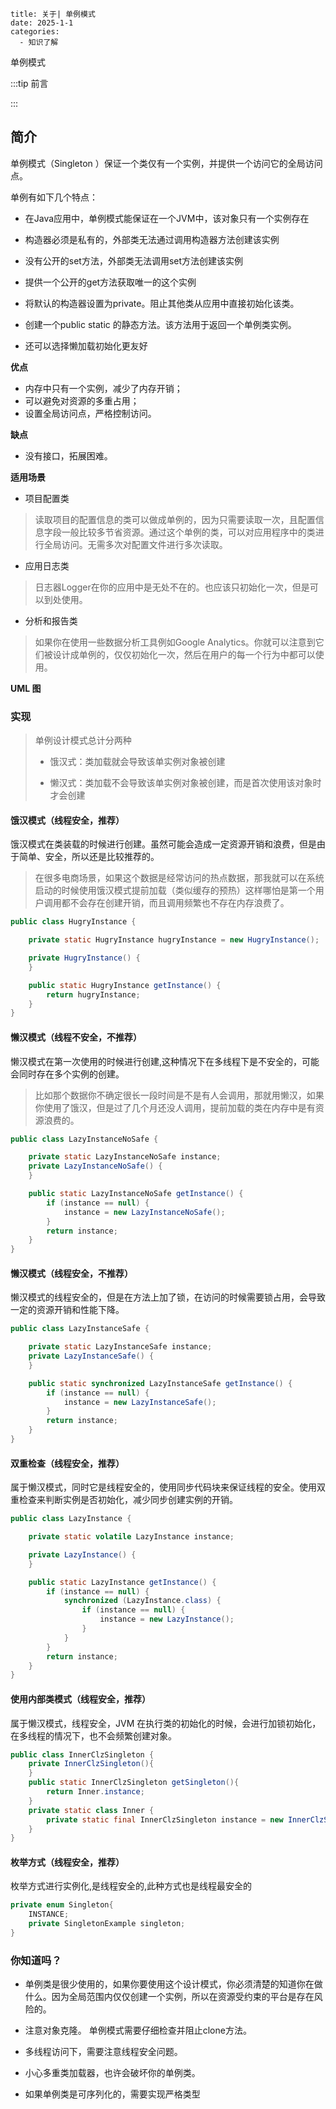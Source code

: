 ```
title: 关于| 单例模式
date: 2025-1-1
categories: 
  - 知识了解
```

单例模式

:::tip 前言



:::

## 简介

单例模式（Singleton ）保证一个类仅有一个实例，并提供一个访问它的全局访问点。

单例有如下几个特点：

- 在Java应用中，单例模式能保证在一个JVM中，该对象只有一个实例存在
- 构造器必须是私有的，外部类无法通过调用构造器方法创建该实例
- 没有公开的set方法，外部类无法调用set方法创建该实例
- 提供一个公开的get方法获取唯一的这个实例
- 将默认的构造器设置为private。阻止其他类从应用中直接初始化该类。
- 创建一个public static 的静态方法。该方法用于返回一个单例类实例。

- 还可以选择懒加载初始化更友好

**优点**

- 内存中只有一个实例，减少了内存开销；
- 可以避免对资源的多重占用；
- 设置全局访问点，严格控制访问。

**缺点**

- 没有接口，拓展困难。



**适用场景**

- 项目配置类

>读取项目的配置信息的类可以做成单例的，因为只需要读取一次，且配置信息字段一般比较多节省资源。通过这个单例的类，可以对应用程序中的类进行全局访问。无需多次对配置文件进行多次读取。

- 应用日志类

>日志器Logger在你的应用中是无处不在的。也应该只初始化一次，但是可以到处使用。

- 分析和报告类

>如果你在使用一些数据分析工具例如Google Analytics。你就可以注意到它们被设计成单例的，仅仅初始化一次，然后在用户的每一个行为中都可以使用。

**UML 图**

### 实现

> 单例设计模式总计分两种
>
> - 饿汉式：类加载就会导致该单实例对象被创建	
>
> - 懒汉式：类加载不会导致该单实例对象被创建，而是首次使用该对象时才会创建

#### 饿汉模式（线程安全，推荐）

饿汉模式在类装载的时候进行创建。虽然可能会造成一定资源开销和浪费，但是由于简单、安全，所以还是比较推荐的。

> 在很多电商场景，如果这个数据是经常访问的热点数据，那我就可以在系统启动的时候使用饿汉模式提前加载（类似缓存的预热）这样哪怕是第一个用户调用都不会存在创建开销，而且调用频繁也不存在内存浪费了。

```Java
public class HugryInstance {

    private static HugryInstance hugryInstance = new HugryInstance();

    private HugryInstance() {
    }

    public static HugryInstance getInstance() {
        return hugryInstance;
    }
}
```



#### 懒汉模式（线程不安全，不推荐）

懒汉模式在第一次使用的时候进行创建,这种情况下在多线程下是不安全的，可能会同时存在多个实例的创建。

> 比如那个数据你不确定很长一段时间是不是有人会调用，那就用懒汉，如果你使用了饿汉，但是过了几个月还没人调用，提前加载的类在内存中是有资源浪费的。

```Java
public class LazyInstanceNoSafe {

    private static LazyInstanceNoSafe instance;
    private LazyInstanceNoSafe() {
    }

    public static LazyInstanceNoSafe getInstance() {
        if (instance == null) {
            instance = new LazyInstanceNoSafe();
        }
        return instance;
    }
}
```



#### 懒汉模式（线程安全，不推荐）

懒汉模式的线程安全的，但是在方法上加了锁，在访问的时候需要锁占用，会导致一定的资源开销和性能下降。

```Java
public class LazyInstanceSafe {

    private static LazyInstanceSafe instance;
    private LazyInstanceSafe() {
    }

    public static synchronized LazyInstanceSafe getInstance() {
        if (instance == null) {
            instance = new LazyInstanceSafe();
        }
        return instance;
    }
}
```



#### 双重检查（线程安全，推荐）

属于懒汉模式，同时它是线程安全的，使用同步代码块来保证线程的安全。使用双重检查来判断实例是否初始化，减少同步创建实例的开销。

```Java
public class LazyInstance {

    private static volatile LazyInstance instance;

    private LazyInstance() {
    }

    public static LazyInstance getInstance() {
        if (instance == null) {
            synchronized (LazyInstance.class) {
                if (instance == null) {
                    instance = new LazyInstance();
                }
            }
        }
        return instance;
    }
}
```



#### 使用内部类模式（线程安全，推荐）

属于懒汉模式，线程安全，JVM 在执行类的初始化的时候，会进行加锁初始化，在多线程的情况下，也不会频繁创建对象。

```Java
public class InnerClzSingleton {
    private InnerClzSingleton(){
    }
    public static InnerClzSingleton getSingleton(){
        return Inner.instance;
    }
    private static class Inner {
        private static final InnerClzSingleton instance = new InnerClzSingleton();
    }
}
```



#### 枚举方式（线程安全，推荐）

枚举方式进行实例化,是线程安全的,此种方式也是线程最安全的

```Java
private enum Singleton{
    INSTANCE;
    private SingletonExample singleton;
}
```



### 你知道吗？

- 单例类是很少使用的，如果你要使用这个设计模式，你必须清楚的知道你在做什么。因为全局范围内仅仅创建一个实例，所以在资源受约束的平台是存在风险的。

- 注意对象克隆。  单例模式需要仔细检查并阻止clone方法。

- 多线程访问下，需要注意线程安全问题。

- 小心多重类加载器，也许会破坏你的单例类。

- 如果单例类是可序列化的，需要实现严格类型

